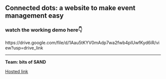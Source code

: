 <h2><b>Connected dots</b>: a website to make event management easy</h2>
<h3>watch the working demo here👇</h3> 
https://drive.google.com/file/d/1Aau5tKYV0mAdp7wa2fwb4pIUwfKyd6iR/view?usp=drive_link  
<hr/>  
<b>Team: bits of SAND</b>

<a href="https://connecteddots.onrender.com/">Hosted link</a>
